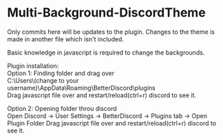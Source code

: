 # Multi-Background-DiscordTheme
Only commits here will be updates to the plugin. Changes to the theme is made in another file which isn't included.

Basic knowledge in javascript is required to change the backgrounds.

<p>
Plugin installation:<br>
Option 1: Finding folder and drag over<br>
C:\Users\(change to your username)\AppData\Roaming\BetterDiscord\plugins<br>
Drag javascript file over and restart/reload(ctrl+r) discord to see it.
</p>
<p>
Option 2: Opening folder throu discord<br>
Open Discord -> User Settings -> BetterDiscord -> Plugins tab -> Open Plugin Folder
Drag javascript file over and restart/reload(ctrl+r) discord to see it.
</p>

